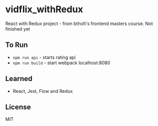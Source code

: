 # vidflix_withRedux
React with Redux project - from btholt's frontend masters course. Not finished yet

## To Run
 - `npm run api` - starts rating api
 - `npm run build` - start webpack localhost:8080

## Learned
 - React, Jest, Flow and Redux

## License

MIT

[gh-page]: http://btholt.github.io/complete-intro-to-react/
